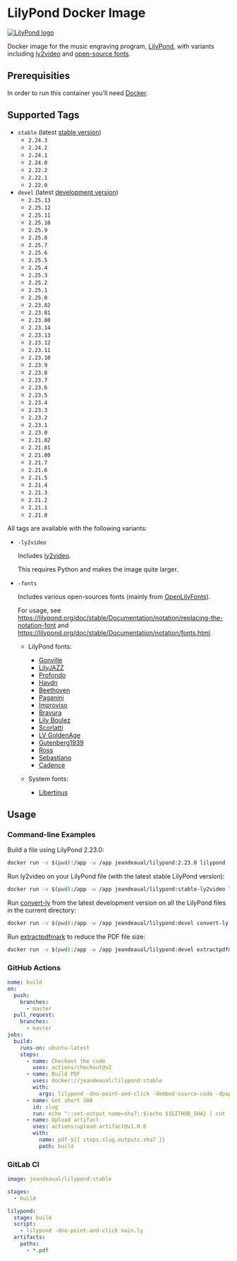 # LilyPond Docker Image

[![LilyPond logo](https://lilypond.org/pictures/double-lily-modified3.png)](https://lilypond.org)

Docker image for the music engraving program, [LilyPond](https://lilypond.org/), with variants including [ly2video](https://github.com/aspiers/ly2video) and [open-source fonts](https://github.com/OpenLilyPondFonts).

## Prerequisities

In order to run this container you'll need [Docker](https://docs.docker.com/get-started/#set-up-your-docker-environment).

## Supported Tags

* `stable` (latest [stable version](https://lilypond.org/download.html))
    * `2.24.3`
    * `2.24.2`
    * `2.24.1`
    * `2.24.0`
    * `2.22.2`
    * `2.22.1`
    * `2.22.0`
* `devel` (latest [development version](https://lilypond.org/development.html))
    * `2.25.13`
    * `2.25.12`
    * `2.25.11`
    * `2.25.10`
    * `2.25.9`
    * `2.25.8`
    * `2.25.7`
    * `2.25.6`
    * `2.25.5`
    * `2.25.4`
    * `2.25.3`
    * `2.25.2`
    * `2.25.1`
    * `2.25.0`
    * `2.23.82`
    * `2.23.81`
    * `2.23.80`
    * `2.23.14`
    * `2.23.13`
    * `2.23.12`
    * `2.23.11`
    * `2.23.10`
    * `2.23.9`
    * `2.23.8`
    * `2.23.7`
    * `2.23.6`
    * `2.23.5`
    * `2.23.4`
    * `2.23.3`
    * `2.23.2`
    * `2.23.1`
    * `2.23.0`
    * `2.21.82`
    * `2.21.81`
    * `2.21.80`
    * `2.21.7`
    * `2.21.6`
    * `2.21.5`
    * `2.21.4`
    * `2.21.3`
    * `2.21.2`
    * `2.21.1`
    * `2.21.0`

All tags are available with the following variants:

* `-ly2video`

    Includes [ly2video](https://github.com/aspiers/ly2video).

    This requires Python and makes the image quite larger.

* `-fonts`

    Includes various open-sources fonts (mainly from [OpenLilyFonts](https://github.com/OpenLilyPondFonts)).

    For usage, see <https://lilypond.org/doc/stable/Documentation/notation/replacing-the-notation-font> and <https://lilypond.org/doc/stable/Documentation/notation/fonts.html>.

    * LilyPond fonts:

        * [Gonville](https://www.chiark.greenend.org.uk/~sgtatham/gonville/)
        * [LilyJAZZ](https://github.com/OpenLilyPondFonts/lilyjazz)
        * [Profondo](https://github.com/OpenLilyPondFonts/profondo)
        * [Haydn](https://github.com/OpenLilyPondFonts/haydn)
        * [Beethoven](https://github.com/OpenLilyPondFonts/beethoven)
        * [Paganini](https://github.com/OpenLilyPondFonts/paganini)
        * [Improviso](https://github.com/OpenLilyPondFonts/improviso)
        * [Bravura](https://github.com/OpenLilyPondFonts/bravura)
        * [Lily Boulez](https://github.com/OpenLilyPondFonts/lilyboulez)
        * [Scorlatti](https://github.com/OpenLilyPondFonts/scorlatti)
        * [LV GoldenAge](https://github.com/OpenLilyPondFonts/lv-goldenage)
        * [Gutenberg1939](https://github.com/OpenLilyPondFonts/gutenberg1939)
        * [Ross](https://github.com/OpenLilyPondFonts/ross)
        * [Sebastiano](https://github.com/OpenLilyPondFonts/sebastiano)
        * [Cadence](https://github.com/OpenLilyPondFonts/cadence)

    * System fonts:

        * [Libertinus](https://github.com/alerque/libertinus)

## Usage

### Command-line Examples

Build a file using LilyPond 2.23.0:

```sh
docker run -v $(pwd):/app -w /app jeandeaual/lilypond:2.23.0 lilypond -dno-point-and-click main.ly
```

Run ly2video on your LilyPond file (with the latest stable LilyPond version):

```sh
docker run -v $(pwd):/app -w /app jeandeaual/lilypond:stable-ly2video ly2video -i main.ly
```

Run [convert-ly](https://lilypond.org/doc/stable/Documentation/usage/invoking-convert_002dly) from the latest development version on all the LilyPond files in the current directory:

```sh
docker run -v $(pwd):/app -w /app jeandeaual/lilypond:devel convert-ly -e *.ly
```

Run [extractpdfmark](https://github.com/trueroad/extractpdfmark) to reduce the PDF file size:

```sh
docker run -v $(pwd):/app -w /app jeandeaual/lilypond:devel extractpdfmark main.pdf > /tmp/tmp.ps && gs -q -dBATCH -dNOPAUSE -sDEVICE=pdfwrite -dPDFDontUseFontObjectNum -dPrinted=false -sOutputFile=main-extracted.pdf main.pdf /tmp/tmp.ps
```

### GitHub Actions

```yaml
name: build
on:
  push:
    branches:
      - master
  pull_request:
    branches:
      - master
jobs:
  build:
    runs-on: ubuntu-latest
    steps:
      - name: Checkout the code
        uses: actions/checkout@v2
      - name: Build PDF
        uses: docker://jeandeaual/lilypond:stable
        with:
          args: lilypond -dno-point-and-click -dembed-source-code -dpaper-size=\"a4\" -o build main.ly
      - name: Get short SHA
        id: slug
        run: echo "::set-output name=sha7::$(echo ${GITHUB_SHA} | cut -c1-7)"
      - name: Upload artifact
        uses: actions/upload-artifact@v1.0.0
        with:
          name: pdf-${{ steps.slug.outputs.sha7 }}
          path: build
```

### GitLab CI

```yaml
image: jeandeaual/lilypond:stable

stages:
  - build

lilypond:
  stage: build
  script:
    - lilypond -dno-point-and-click main.ly
  artifacts:
    paths:
      - *.pdf
```
